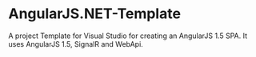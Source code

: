 # AngularJS.NET-Template
A project Template for Visual Studio for creating an AngularJS 1.5 SPA. It uses AngularJS 1.5, SignalR and WebApi. 
